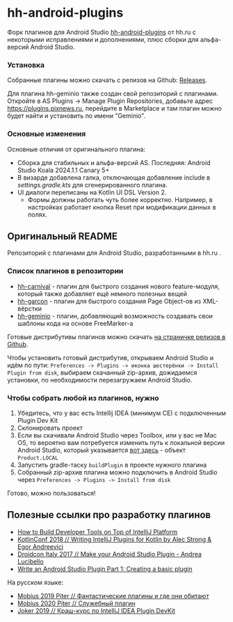 # hh-android-plugins

Форк плагинов для Android Studio [hh-android-plugins](https://github.com/hhru/android-multimodule-plugin) от hh.ru c
некоторыми исправлениями и дополнениями, плюс сборки для альфа-версий Android Studio.

### Установка

Собранные плагины можно скачать с релизов на Github: [Releases](https://github.com/illarionov/geminio-android-studio-plugin/releases).

Для плагина hh-geminio также создан свой репозиторий c плагинами.  
Откройте в AS Plugins -> Manage Plugin Repositories, добавьте адрес https://plugins.pixnews.ru, перейдите 
в Marketplace и там плагин можно будет найти и установить по имени "Geminio".

### Основные изменения

Основные отличия от оригинального плагина:

* Сборка для стабильных и альфа-версий AS. Последняя: Android Studio Koala 2024.1.1 Canary 5+
* В визарде добавлена галка, отключающая добавление include в *settings.gradle.kts* для сгенерированного плагина.
* UI диалоги переписаны на Kotlin UI DSL Version 2. 
    * Формы должны работать чуть более корректно. Например, в настройках работает кнопка Reset при модификации данных
    в полях.

## Оригинальный README

Репозиторий с плагинами для Android Studio, разработанными в hh.ru .

### Список плагинов в репозитории

- [hh-carnival](./plugins/hh-carnival) - плагин для быстрого создания нового feature-модуля, который также добавляет ещё немного полезных вещей
- [hh-garcon](./plugins/hh-garcon) - плагин для быстрого создания Page Object-ов из XML-вёрстки
- [hh-geminio](./plugins/hh-geminio) - плагин, добавляющий возможность создавать свои шаблоны кода на основе FreeMarker-а

Готовые дистрибутивы плагинов можно скачать 
[на страничке релизов в Github](https://github.com/hhru/android-multimodule-plugin/releases/).

Чтобы установить готовый дистрибутив, открываем Android Studio и идём по пути: 
`Preferences -> Plugins -> иконка шестерёнки -> Install Plugin from disk`, выбираем скачанный zip-архив, дожидаемся 
установки, по необходимости перезагружаем Android Studio.

### Чтобы собрать любой из плагинов, нужно

1. Убедитесь, что у вас есть Intellij IDEA (минимум CE) с подключенным Plugin Dev Kit
2. Склонировать проект
3. Если вы скачивали Android Studio через Toolbox, или у вас не Mac OS, то вероятно вам потребуется изменить путь к локальной версии Android Studio, который указывается [вот здесь](/libraries/src/main/kotlin/ru/hh/plugins/ExternalLibrariesExtension.kt) - объект `Product.LOCAL`
4. Запустить gradle-таску `buildPlugin` в проекте нужного плагина
5. Собранный zip-архив плагина можно подключить в Android Studio через `Preferences -> Plugins -> Install from disk`

Готово, можно пользоваться!

## Полезные ссылки про разработку плагинов

- [How to Build Developer Tools on Top of IntelliJ Platform](https://www.youtube.com/watch?v=S1u8uVjPjvc&list=PLTTdNLQSLhAIFZo6kTpcf8PiPABcyYkSi&index=3&t=0s)
- [KotlinConf 2018 // Writing IntelliJ Plugins for Kotlin by Alec Strong & Egor Andreevici](https://www.youtube.com/watch?v=j2tvi4GbOr4)
- [Droidcon Italy 2017 // Make your Android Studio Plugin - Andrea Lucibello](https://www.youtube.com/watch?v=znDROg5CzZw)
- [Write an Android Studio Plugin Part 1: Creating a basic plugin](https://proandroiddev.com/write-an-android-studio-plugin-part-1-creating-a-basic-plugin-af956c4f8b50)

На русском языке:

- [Mobius 2019 Piter // Фантастические плагины и где они обитают](https://www.youtube.com/watch?v=MSMI85JMIwE&ab_channel=Mobius)
- [Mobius 2020 Piter // Служебный плагин](https://www.youtube.com/watch?v=QKervhpICjk&ab_channel=Mobius)
- [Joker 2019 // Краш-курс по IntelliJ IDEA Plugin DevKit](https://www.youtube.com/watch?v=xoTrgA2zOJI&ab_channel=JUG.ru)
